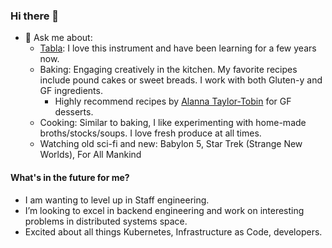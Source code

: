 ### Hi there 👋

- 💬 Ask me about:
  - [Tabla](https://en.wikipedia.org/wiki/Tabla): I love this instrument and have been learning for a few years now.
  - Baking: Engaging creatively in the kitchen. My favorite recipes include pound cakes or sweet breads. I work with both Gluten-y and GF ingredients.
    - Highly recommend recipes by [Alanna Taylor-Tobin](https://bojongourmet.com/) for GF desserts.
  - Cooking: Similar to baking, I like experimenting with home-made broths/stocks/soups. I love fresh produce at all times.
  - Watching old sci-fi and new: Babylon 5, Star Trek (Strange New Worlds), For All Mankind

#### What's in the future for me?

- I am wanting to level up in Staff engineering.
- I’m looking to excel in backend engineering and work on interesting problems in distributed systems space.
- Excited about all things Kubernetes, Infrastructure as Code, developers.
